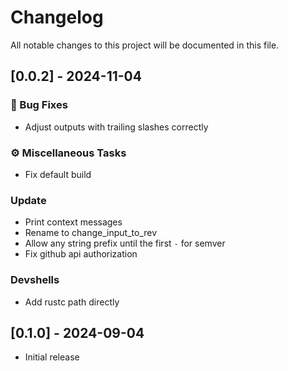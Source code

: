 # Changelog

All notable changes to this project will be documented in this file.

## [0.0.2] - 2024-11-04

### 🐛 Bug Fixes

- Adjust outputs with trailing slashes correctly

### ⚙️ Miscellaneous Tasks

- Fix default build

### Update

- Print context messages
- Rename to change_input_to_rev
- Allow any string prefix until the first `-` for semver
- Fix github api authorization

### Devshells

- Add rustc path directly


## [0.1.0] - 2024-09-04
- Initial release
